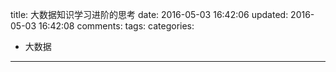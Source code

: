 title: 大数据知识学习进阶的思考
date: 2016-05-03 16:42:06
updated: 2016-05-03 16:42:08
comments: 
tags:
categories:
- 大数据

---

